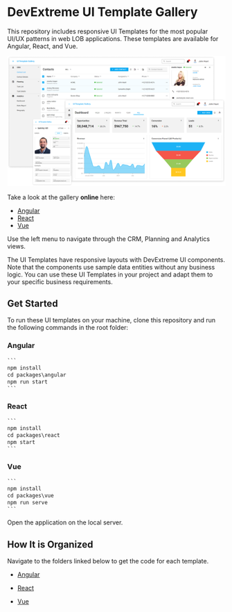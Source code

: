 # DevExtreme UI Template Gallery

This repository includes responsive UI Templates for the most popular UI/UX patterns in web LOB applications. These templates are available for Angular, React, and Vue.

![DevExtreme UI Template Gallery](/images/ui-template-gallery.png)

Take a look at the gallery **online** here:

- [Angular](https://devexpress.github.io/devextreme-ui-template-gallery/material.blue.light.compact/angular/default/#/crm-contact-list)
- [React](https://devexpress.github.io/devextreme-ui-template-gallery/material.blue.light.compact/react/default/#/crm-contact-list)
- [Vue](https://devexpress.github.io/devextreme-ui-template-gallery/material.blue.light.compact/vue/default/#/crm-contact-list)

Use the left menu to navigate through the CRM, Planning and Analytics views.

The UI Templates have responsive layouts with DevExtreme UI components. Note that the components use sample data entities without any business logic. You can use these UI Templates in your project and adapt them to your specific business requirements.

## Get Started

To run these UI templates on your machine, clone this repository and run the following commands in the root folder:

### Angular

    ```
    npm install
    cd packages\angular
    npm run start
    ```

### React

    ```
    npm install
    cd packages\react
    npm start
    ```

### Vue

    ```
    npm install
    cd packages\vue
    npm run serve
    ```

Open the application on the local server.

## How It is Organized

Navigate to the folders linked below to get the code for each template.

- [Angular](packages/angular/src/app/pages/)

- [React](packages/react/src/pages/) 

- [Vue](packages/vue/src/pages/)